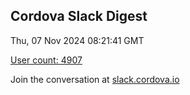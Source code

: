 ## Cordova Slack Digest
Thu, 07 Nov 2024 08:21:41 GMT

[User count: 4907](https://cordova.slack.com/)


Join the conversation at [slack.cordova.io](http://slack.cordova.io/)
